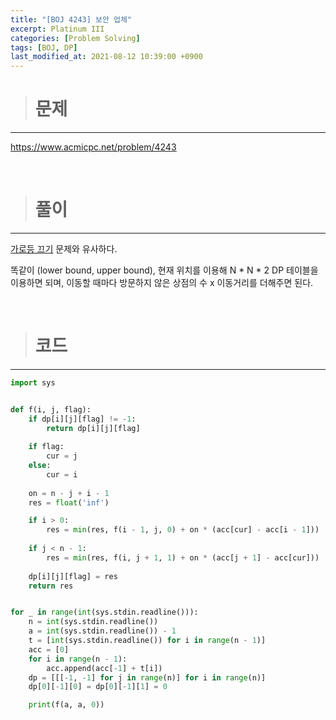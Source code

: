 ```yaml
---
title: "[BOJ 4243] 보안 업체"
excerpt: Platinum III
categories: [Problem Solving]
tags: [BOJ, DP]
last_modified_at: 2021-08-12 10:39:00 +0900
---
```


> # 문제
---

[<u>https://www.acmicpc.net/problem/4243</u>](https://www.acmicpc.net/problem/4243)

<br>

> # 풀이
---

[가로등 끄기](https://www.acmicpc.net/problem/2315) 문제와 유사하다.

똑같이 (lower bound, upper bound), 현재 위치를 이용해 N * N * 2 DP 테이블을 이용하면 되며, 이동할 때마다 방문하지 않은 상점의 수 x 이동거리를 더해주면 된다.

<br>

> # 코드
---

```python
import sys


def f(i, j, flag):
    if dp[i][j][flag] != -1:
        return dp[i][j][flag]
    
    if flag:
        cur = j
    else:
        cur = i
    
    on = n - j + i - 1
    res = float('inf')

    if i > 0:
        res = min(res, f(i - 1, j, 0) + on * (acc[cur] - acc[i - 1]))
    
    if j < n - 1:
        res = min(res, f(i, j + 1, 1) + on * (acc[j + 1] - acc[cur]))
    
    dp[i][j][flag] = res
    return res


for _ in range(int(sys.stdin.readline())):
    n = int(sys.stdin.readline())
    a = int(sys.stdin.readline()) - 1
    t = [int(sys.stdin.readline()) for i in range(n - 1)]
    acc = [0]
    for i in range(n - 1):
        acc.append(acc[-1] + t[i])
    dp = [[[-1, -1] for j in range(n)] for i in range(n)]
    dp[0][-1][0] = dp[0][-1][1] = 0

    print(f(a, a, 0))
```
